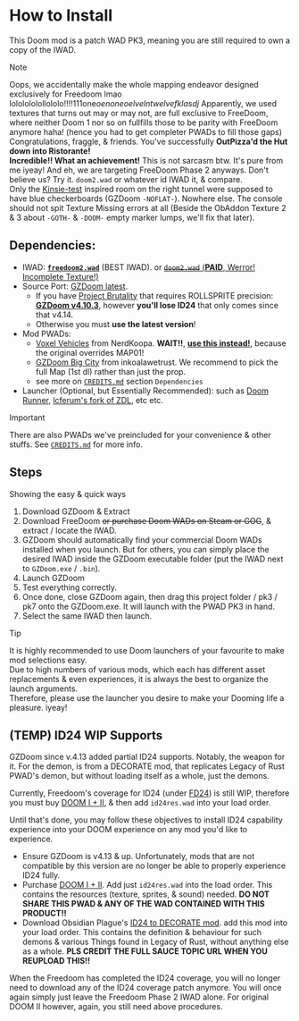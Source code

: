 # How to Install

This Doom mod is a patch WAD PK3, meaning you are still required to own a copy of the IWAD.

> [!NOTE]
> Oops, we accidentally make the whole mapping endeavor designed exclusively 
> for Freedoom lmao lololololollololo!!!!111one*oenoneoelvelntwelvefklasdj* 
> Apparently, we used textures that turns out may or may not, are full exclusive to FreeDoom, where 
> neither Doom 1 nor so on fullfills those to be parity with FreeDoom anymore haha! (hence you had to get completer PWADs to fill those gaps)
> Congratulations, fraggle, & friends. You've successfully **OutPizza'd the Hut down into Ristorante!**  
> **Incredible!! What an achievement!** This is not sarcasm btw. It's pure from me iyeay!
> And eh, we are targeting FreeDoom Phase 2 anyways.
> Don't believe us? Try it. `doom2.wad` or whatever id IWAD it, & compare.  
> Only the [Kinsie-test](https://forum.zdoom.org/viewtopic.php?f=42&t=57221) inspired room on the right tunnel were supposed to have blue checkerboards (GZDoom `-NOFLAT-`). Nowhere else.
> The console should not spit Texture Missing errors at all (Beside the ObAddon Texture 2 & 3 about `-GOTH-` & `-DOOM-` empty marker lumps, we'll fix that later).


## Dependencies:
- IWAD: [**`freedoom2.wad`**](https://freedoom.github.io/) (BEST IWAD). or [~~`doom2.wad`~~ (**PAID**, Werror! Incomplete Texture!)](https://store.steampowered.com/app/2280/DOOM__DOOM_II/)
- Source Port: [GZDoom latest](https://zdoom.org/downloads).
    - If you have [Project Brutality](https://github.com/pa1nki113r/Project_Brutality) that requires ROLLSPRITE precision: [**GZDoom v4.10.3**](https://zdoom.org/files/gzdoom/bin/), however **you'll lose ID24** that only comes since that v4.14.
    - Otherwise you must **use the latest version**!
- Mod PWADs:
    - [Voxel Vehicles](https://www.doomworld.com/idgames/prefabs/vvpck1_0) from NerdKoopa. **WAIT!!**, [**use this instead!**](/yoinks/vvpck1.0-mapUnconflict.pk3), because the original overrides MAP01!
    - [GZDoom Big City](https://www.doomworld.com/forum/topic/126802-gz_bigcity-a-gzdoom-city-sandbox-map-update-115-released-1952022/) from inkoalawetrust. We recommend to pick the full Map (1st dl) rather than just the prop.
    - see more on [`CREDITS.md`](CREDITS.md) section `Dependencies`
- Launcher (Optional, but Essentially Recommended): such as [Doom Runner](https://github.com/Youda008/DoomRunner), [lcferum's fork of ZDL](https://github.com/lcferrum/qzdl), etc etc.

> [!IMPORTANT]
> There are also PWADs we've preincluded for your convenience & other stuffs. See [`CREDITS.md`](CREDITS.md) for more info.

## Steps

Showing the easy & quick ways

1. Download GZDoom & Extract
2. Download FreeDoom ~~or purchase Doom WADs on Steam or GOG~~, & extract / locate the IWAD.
3. GZDoom should automatically find your commercial Doom WADs installed when you launch. But for others, you can simply place the desired IWAD inside the GZDoom executable folder (put the IWAD next to `GZDoom.exe` / `.bin`).
4. Launch GZDoom
5. Test everything correctly.
6. Once done, close GZDoom again, then drag this project folder / pk3 / pk7 onto the GZDoom.exe. It will launch with the PWAD PK3 in hand.
7. Select the same IWAD then launch.

> [!TIP]
> It is highly recommended to use Doom launchers of your favourite to make mod selections easy.  
> Due to high numbers of various mods, which each has different asset replacements & even experiences, it is always the best to organize the launch arguments.  
> Therefore, please use the launcher you desire to make your Dooming life a pleasure. iyeay!

## (TEMP) ID24 WIP Supports

GZDoom since v.4.13 added partial ID24 supports. Notably, the weapon for it. For the demon, is from a DECORATE mod, that replicates Legacy of Rust PWAD's demon, but without loading itself as a whole, just the demons.

Currently, Freedoom's coverage for ID24 (under [FD24](https://www.doomworld.com/forum/topic/146968-fd24-free-replacement-for-id24reswad/)) is still WIP, therefore you must buy [DOOM I + II](https://store.steampowered.com/app/2280/DOOM__DOOM_II/), & then add `id24res.wad` into your load order.

Until that's done, you may follow these objectives to install ID24 capability experience into your DOOM experience on any mod you'd like to experience.

- Ensure GZDoom is v4.13 & up. Unfortunately, mods that are not compatible by this version are no longer be able to properly experience ID24 fully.
- Purchase [DOOM I + II](https://store.steampowered.com/app/2280/DOOM__DOOM_II/). Add just `id24res.wad` into the load order. This contains the resources (texture, sprites, & sound) needed. **DO NOT SHARE THIS PWAD & ANY OF THE WAD CONTAINED WITH THIS PRODUCT!!**
- Download Obsidian Plague's [ID24 to DECORATE mod](https://www.doomworld.com/forum/topic/147764-actors-id24-to-gzdoom-port/). add this mod into your load order. This contains the definition & behaviour for such demons & various Things found in Legacy of Rust, without anything else as a whole. **PLS CREDIT THE FULL SAUCE TOPIC URL WHEN YOU REUPLOAD THIS!!**

When the Freedoom has completed the ID24 coverage, you will no longer need to download any of the ID24 coverage patch anymore. You will once again simply just leave the Freedoom Phase 2 IWAD alone. For original DOOM II however, again, you still need above procedures.